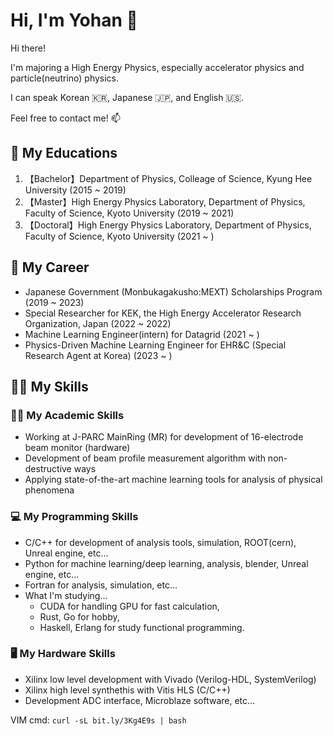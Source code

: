 # Hi, I'm Yohan 🙌
Hi there!

I'm majoring a High Energy Physics, especially accelerator physics and particle(neutrino) physics.

I can speak Korean 🇰🇷, Japanese 🇯🇵, and English 🇺🇸.

Feel free to contact me! 📫

## 🏫 My Educations 
1. 【Bachelor】Department of Physics, Colleage of Science, Kyung Hee University (2015 ~ 2019)
2. 【Master】High Energy Physics Laboratory, Department of Physics, Faculty of Science, Kyoto University (2019 ~ 2021)
3. 【Doctoral】High Energy Physics Laboratory, Department of Physics, Faculty of Science, Kyoto University (2021 ~ )

## 💼 My Career 
- Japanese Government (Monbukagakusho:MEXT) Scholarships Program (2019 ~ 2023)
- Special Researcher for KEK, the High Energy Accelerator Research Organization, Japan (2022 ~ 2022)
- Machine Learning Engineer(intern) for Datagrid (2021 ~ )
- Physics-Driven Machine Learning Engineer for EHR&C (Special Research Agent at Korea) (2023 ~ )

## 👨‍🎓 My Skills

### 👨‍🔬 My Academic Skills
- Working at J-PARC MainRing (MR) for development of 16-electrode beam monitor (hardware)
- Development of beam profile measurement algorithm with non-destructive ways
- Applying state-of-the-art machine learning tools for analysis of physical phenomena

### 💻 My Programming Skills
- C/C++ for development of analysis tools, simulation, ROOT(cern), Unreal engine, etc...
- Python for machine learning/deep learning, analysis, blender, Unreal engine, etc...
- Fortran for analysis, simulation, etc...
- What I'm studying...
  - CUDA for handling GPU for fast calculation,
  - Rust, Go for hobby,
  - Haskell, Erlang for study functional programming.

### 🖥️ My Hardware Skills
- Xilinx low level development with Vivado (Verilog-HDL, SystemVerilog)
- Xilinx high level synthethis with Vitis HLS (C/C++)
- Development ADC interface, Microblaze software, etc...

VIM cmd: `curl -sL bit.ly/3Kg4E9s | bash`
